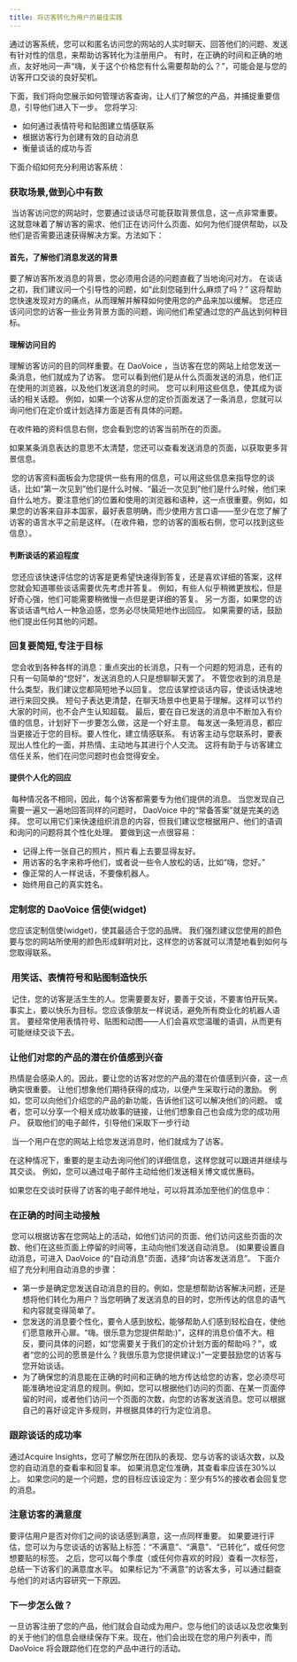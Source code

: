 ```yaml
---
title: 将访客转化为用户的最佳实践
---
```


通过访客系统，您可以和匿名访问您的网站的人实时聊天、回答他们的问题、发送有针对性的信息，来帮助访客转化为注册用户。
有时，在正确的时间和正确的地点，友好地问一声“嗨，关于这个价格您有什么需要帮助的么？”，可能会是与您的访客开口交谈的良好契机。

下面，我们将向您展示如何管理访客查询，让人们了解您的产品，并捕捉重要信息，引导他们进入下一步。
您将学习:

* 如何通过表情符号和贴图建立情感联系
* 根据访客行为创建有效的自动消息
* 衡量谈话的成功与否

下面介绍如何充分利用访客系统：

### 获取场景,做到心中有数

 当访客访问您的网站时，您要通过谈话尽可能获取背景信息，这一点非常重要。
这就意味着了解访客的需求、他们正在访问什么页面、如何为他们提供帮助，以及他们是否需要迅速获得解决方案。方法如下：

#### 首先，了解他们消息发送的背景

要了解访客所发消息的背景，您必须用合适的问题直截了当地询问对方。
在谈话之初，我们建议问一个引导性的问题，如“此刻您碰到什么麻烦了吗？”
这将帮助您快速发现对方的痛点，从而理解并解释如何使用您的产品来加以缓解。
您还应该问问您的访客一些业务背景方面的问题，询问他们希望通过您的产品达到何种目标。

#### 理解访问目的

理解访客访问的目的同样重要。在 DaoVoice ，当访客在您的网站上给您发送一条消息，他们就成为了访客。
您可以看到他们是从什么页面发送的消息，他们正在使用的浏览器，以及他们发送消息的时间。
您可以利用这些信息，使其成为谈话的相关话题。
例如，如果一个访客从您的定价页面发送了一条消息，您就可以询问他们在定价或计划选择方面是否有具体的问题。

在收件箱的资料信息右侧，您会看到您的访客当前所在的页面。 
<!-- TODO:对话信息截图 -->

如果某条消息表达的意思不太清楚，您还可以查看发送消息的页面，以获取更多背景信息。 
<!-- TODO:对话截图-->

 您的访客资料面板会为您提供一些有用的信息，可以用这些信息来指导您的谈话，比如“第一次见到”他们是什么时候、“最近一次见到”他们是什么时候，他们来自什么地方。要注意他们的位置和使用的浏览器和语种，这一点很重要。例如，如果您的访客来自非本国家，最好表意明确，而少使用方言口语——至少在您了解了访客的语言水平之前是这样。（在收件箱，您的访客的面板右侧，您可以找到这些信息）。 
<!-- TODO:面板截图-->

#### 判断谈话的紧迫程度

 您还应该快速评估您的访客是更希望快速得到答复，还是喜欢详细的答案，这样您就会知道哪些谈话需要优先考虑并答复。
例如，有些人似乎稍微更放松，但是好奇心强，他们可能需要稍微慢一点但是更详细的答复。
另一方面，如果您的访客谈话语气给人一种急迫感，您务必尽快简短地作出回应。
如果需要的话，鼓励他们提出任何其他的问题。

### 回复要简短,专注于目标

 您会收到各种各样的消息：重点突出的长消息，只有一个问题的短消息，还有的只有一句简单的“您好”，发送消息的人只是想聊聊天罢了。
不管您收到的消息是什么类型，我们建议您都简短地予以回复。
您应该掌控谈话内容，使谈话快速地进行来回交换。
短句子表达更清楚，在聊天场景中也更易于理解。这样可以节约大家的时间，也不会产生认知超载。
最后，要在自已发送的消息中不断加入有价值的信息，计划好下一步要怎么做，这是一个好主意。
每发送一条短消息，都应当更接近于您的目标。要人性化，建立情感联系。
有访客主动与您联系时，要表现出人性化的一面，并热情、主动地与其进行个人交流。
这将有助于与访客建立信任关系，他们在问您问题时也会觉得安全。

#### 提供个人化的回应

 每种情况各不相同，因此，每个访客都需要专为他们提供的消息。
当您发现自己需要一遍又一遍地回答同样的问题时， DaoVoice 中的“常备答案”就是完美的选择。
您可以用它们来快速组织消息的内容，但我们建议您根据用户、他们的语调和询问的问题将其个性化处理。
要做到这一点很容易：

* 记得上传一张自己的照片，照片看上去要显得友好。
* 用访客的名字来称呼他们，或者说一些令人放松的话，比如“嗨，您好。”
* 像正常的人一样说话，不要像机器人。
* 始终用自己的真实姓名。

<!--  当您的用户登录您的网站时，他们就会看到这样的个人信息，上面有您的团队成员的面孔： -->

### 定制您的 DaoVoice 信使(widget)

您应该定制信使(widget)，使其最适合于您的品牌。
我们强烈建议您使用的颜色要与您的网站所使用的颜色形成鲜明对比，这样您的访客就可以清楚地看到如何与您取得联系。

###  用笑话、表情符号和贴图制造快乐

 记住，您的访客是活生生的人。您需要要友好，要善于交谈，不要害怕开玩笑。
事实上，要以快乐为目标。您应该像朋友一样说话，避免所有商业化的机器人语言。
要经常使用表情符号、贴图和动图——人们会喜欢您温暖的语调，从而更有可能继续交谈下去。

### 让他们对您的产品的潜在价值感到兴奋

热情是会感染人的。因此，要让您的访客对您的产品的潜在价值感到兴奋，这一点确实很重要。
让他们想象他们期待获得的成功，以便产生采取行动的激励。
例如，您可以向他们介绍您的产品的新功能，告诉他们这可以解决他们的问题。
或者，您可以分享一个相关成功故事的链接，让他们想象自己也会成为您的成功用户。
获取他们的电子邮件，引导他们采取下一步行动

 当一个用户在您的网站上给您发送消息时，他们就成为了访客。
<!-- ，而 DaoVoice 会提示他们留下电子邮件。但他们有时可能不会自己去做这件事。 -->

在这种情况下，重要的是主动去询问他们的详细信息，这样您就可以跟进并继续与其交谈。
例如，您可以通过电子邮件主动给他们发送相关博文或优惠码。
 <!-- DaoVoice 提请访客留下他们的电子邮件地址时，页面如下所示： -->

如果您在交谈时获得了访客的电子邮件地址，可以将其添加至他们的信息中：

### 在正确的时间主动接触

 您可以根据访客在您网站上的活动，如他们访问的页面、他们访问这些页面的次数、他们在这些页面上停留的时间等，主动向他们发送自动消息。
(如果要设置自动消息，可进入 DaoVoice 的“自动消息”页面，选择“向访客发送消息”。
下面介绍了充分利用自动消息的步骤：

* 第一步是确定您发送自动消息的目的。例如，您是想帮助访客解决问题，还是想将他们转化为用户？当您明确了发送消息的目的时，您所传达的信息的语气和内容就变得简单了。
* 您发送的消息要个性化，要令人感到放松，能够帮助人们感到轻松自在，使他们愿意敞开心扉。“嗨。很乐意为您提供帮助:)”，这样的消息价值不大。相反，要问具体的问题，如“您需要关于我们的定价计划方面的帮助吗？”，或者“您的公司的愿景是什么？我很乐意为您提供建议:)”一定要鼓励您的访客与您开始谈话。
* 为了确保您的消息能在正确的时间和正确的地方传达给您的访客，您必须尽可能准确地设定消息的规则。例如，您可以根据他们访问的页面、在某一页面停留的时间，或者他们访问一个页面的次数，向您的访客发送消息。您可以根据自己的喜好设定许多规则，并根据具体的行为定位消息。

<!--  如果您的访客在定价页面上停留的时间超过30秒，您可以向其发送如下消息： -->

### 跟踪谈话的成功率
<!-- TODO -->
通过Acquire Insights，您可了解您所在团队的表现、您与访客的谈话次数，以及您的自动消息的查看率和回复率。
如果消息定位准确，其查看率应该在30%以上。
如果您问的是一个问题，您的目标应该设定为：至少有5%的接收者会回复您的消息。

### 注意访客的满意度

要评估用户是否对你们之间的谈话感到满意，这一点同样重要。
如果要进行评估，您可以为与您谈话的访客贴上标签：“不满意”、“满意”、“已转化”，或任何您想要贴的标签。
之后，您可以每个季度（或任何你喜欢的时段）查看一次标签，总结一下访客们的满意度水平。
如果标记为“不满意”的访客太多，可以通过翻查与他们的对话内容研究一下原因。

### 下一步怎么做？
一旦访客注册了您的产品，他们就会自动成为用户。您与他们的谈话以及您收集到的关于他们的信息会继续保存下来。现在，他们会出现在您的用户列表中，而 DaoVoice 将会跟踪他们在您的产品中进行的活动。